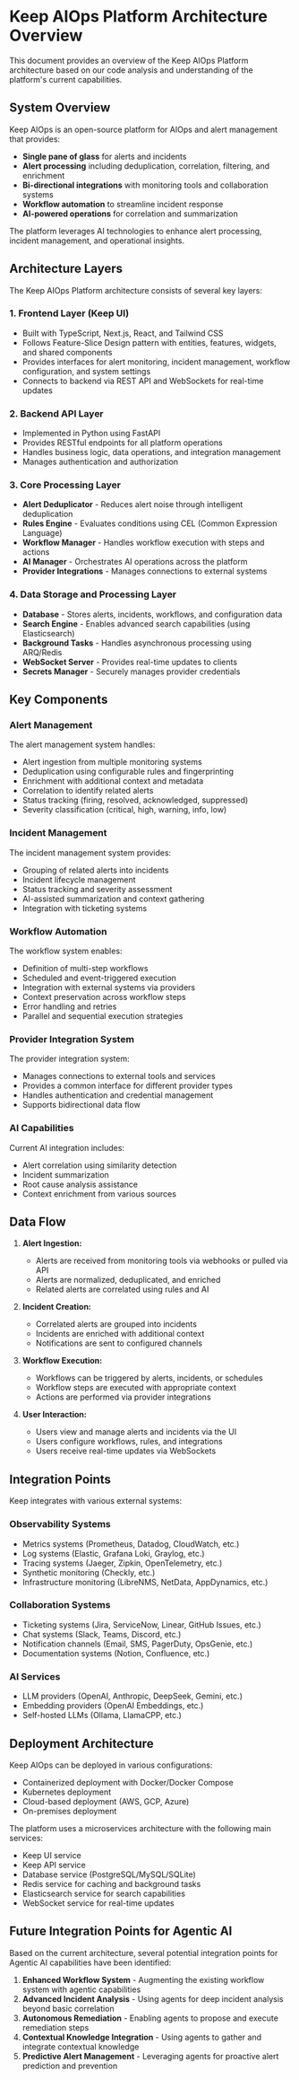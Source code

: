 # Keep AIOps Platform Architecture Overview

This document provides an overview of the Keep AIOps Platform architecture based on our code analysis and understanding of the platform's current capabilities.

## System Overview

Keep AIOps is an open-source platform for AIOps and alert management that provides:

- **Single pane of glass** for alerts and incidents
- **Alert processing** including deduplication, correlation, filtering, and enrichment
- **Bi-directional integrations** with monitoring tools and collaboration systems
- **Workflow automation** to streamline incident response
- **AI-powered operations** for correlation and summarization

The platform leverages AI technologies to enhance alert processing, incident management, and operational insights.

## Architecture Layers

The Keep AIOps Platform architecture consists of several key layers:

### 1. Frontend Layer (Keep UI)

- Built with TypeScript, Next.js, React, and Tailwind CSS
- Follows Feature-Slice Design pattern with entities, features, widgets, and shared components
- Provides interfaces for alert monitoring, incident management, workflow configuration, and system settings
- Connects to backend via REST API and WebSockets for real-time updates

### 2. Backend API Layer

- Implemented in Python using FastAPI
- Provides RESTful endpoints for all platform operations
- Handles business logic, data operations, and integration management
- Manages authentication and authorization

### 3. Core Processing Layer

- **Alert Deduplicator** - Reduces alert noise through intelligent deduplication
- **Rules Engine** - Evaluates conditions using CEL (Common Expression Language)
- **Workflow Manager** - Handles workflow execution with steps and actions
- **AI Manager** - Orchestrates AI operations across the platform
- **Provider Integrations** - Manages connections to external systems

### 4. Data Storage and Processing Layer

- **Database** - Stores alerts, incidents, workflows, and configuration data
- **Search Engine** - Enables advanced search capabilities (using Elasticsearch)
- **Background Tasks** - Handles asynchronous processing using ARQ/Redis
- **WebSocket Server** - Provides real-time updates to clients
- **Secrets Manager** - Securely manages provider credentials

## Key Components

### Alert Management

The alert management system handles:

- Alert ingestion from multiple monitoring systems
- Deduplication using configurable rules and fingerprinting
- Enrichment with additional context and metadata
- Correlation to identify related alerts
- Status tracking (firing, resolved, acknowledged, suppressed)
- Severity classification (critical, high, warning, info, low)

### Incident Management

The incident management system provides:

- Grouping of related alerts into incidents
- Incident lifecycle management
- Status tracking and severity assessment
- AI-assisted summarization and context gathering
- Integration with ticketing systems

### Workflow Automation

The workflow system enables:

- Definition of multi-step workflows
- Scheduled and event-triggered execution
- Integration with external systems via providers
- Context preservation across workflow steps
- Error handling and retries
- Parallel and sequential execution strategies

### Provider Integration System

The provider integration system:

- Manages connections to external tools and services
- Provides a common interface for different provider types
- Handles authentication and credential management
- Supports bidirectional data flow

### AI Capabilities

Current AI integration includes:

- Alert correlation using similarity detection
- Incident summarization
- Root cause analysis assistance
- Context enrichment from various sources

## Data Flow

1. **Alert Ingestion:**
   - Alerts are received from monitoring tools via webhooks or pulled via API
   - Alerts are normalized, deduplicated, and enriched
   - Related alerts are correlated using rules and AI

2. **Incident Creation:**
   - Correlated alerts are grouped into incidents
   - Incidents are enriched with additional context
   - Notifications are sent to configured channels

3. **Workflow Execution:**
   - Workflows can be triggered by alerts, incidents, or schedules
   - Workflow steps are executed with appropriate context
   - Actions are performed via provider integrations

4. **User Interaction:**
   - Users view and manage alerts and incidents via the UI
   - Users configure workflows, rules, and integrations
   - Users receive real-time updates via WebSockets

## Integration Points

Keep integrates with various external systems:

### Observability Systems
- Metrics systems (Prometheus, Datadog, CloudWatch, etc.)
- Log systems (Elastic, Grafana Loki, Graylog, etc.)
- Tracing systems (Jaeger, Zipkin, OpenTelemetry, etc.)
- Synthetic monitoring (Checkly, etc.)
- Infrastructure monitoring (LibreNMS, NetData, AppDynamics, etc.)

### Collaboration Systems
- Ticketing systems (Jira, ServiceNow, Linear, GitHub Issues, etc.)
- Chat systems (Slack, Teams, Discord, etc.)
- Notification channels (Email, SMS, PagerDuty, OpsGenie, etc.)
- Documentation systems (Notion, Confluence, etc.)

### AI Services
- LLM providers (OpenAI, Anthropic, DeepSeek, Gemini, etc.)
- Embedding providers (OpenAI Embeddings, etc.)
- Self-hosted LLMs (Ollama, LlamaCPP, etc.)

## Deployment Architecture

Keep AIOps can be deployed in various configurations:

- Containerized deployment with Docker/Docker Compose
- Kubernetes deployment
- Cloud-based deployment (AWS, GCP, Azure)
- On-premises deployment

The platform uses a microservices architecture with the following main services:

- Keep UI service
- Keep API service
- Database service (PostgreSQL/MySQL/SQLite)
- Redis service for caching and background tasks
- Elasticsearch service for search capabilities
- WebSocket service for real-time updates

## Future Integration Points for Agentic AI

Based on the current architecture, several potential integration points for Agentic AI capabilities have been identified:

1. **Enhanced Workflow System** - Augmenting the existing workflow system with agentic capabilities
2. **Advanced Incident Analysis** - Using agents for deep incident analysis beyond basic correlation
3. **Autonomous Remediation** - Enabling agents to propose and execute remediation steps
4. **Contextual Knowledge Integration** - Using agents to gather and integrate contextual knowledge
5. **Predictive Alert Management** - Leveraging agents for proactive alert prediction and prevention 